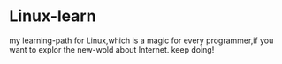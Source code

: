 # Linux-learn
my learning-path for Linux,which is a magic for every programmer,if you want to explor the new-wold about Internet.
keep doing!
